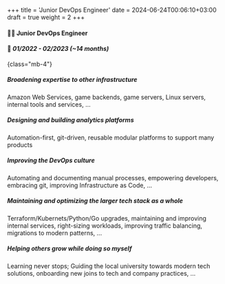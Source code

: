 +++
title = 'Junior DevOps Engineer'
date = 2024-06-24T00:06:10+03:00
draft = true
weight = 2
+++

#### 🧑‍💻 Junior DevOps Engineer

#### 📅 *01/2022 - 02/2023 (~14 months)*
{class="mb-4"}

##### Broadening expertise to other infrastructure

Amazon Web Services, game backends, game servers, Linux servers, internal tools and services, ...

##### Designing and building analytics platforms

Automation-first, git-driven, reusable modular platforms to support many products

##### Improving the DevOps culture

Automating and documenting manual processes, empowering developers, embracing git, improving Infrastructure as Code, ...

##### Maintaining and optimizing the larger tech stack as a whole

Terraform/Kubernets/Python/Go upgrades, maintaining and improving internal services, right-sizing workloads, improving traffic balancing, migrations to modern patterns, ...

##### Helping others grow while doing so myself

Learning never stops; Guiding the local university towards modern tech solutions, onboarding new joins to tech and company practices, ...
